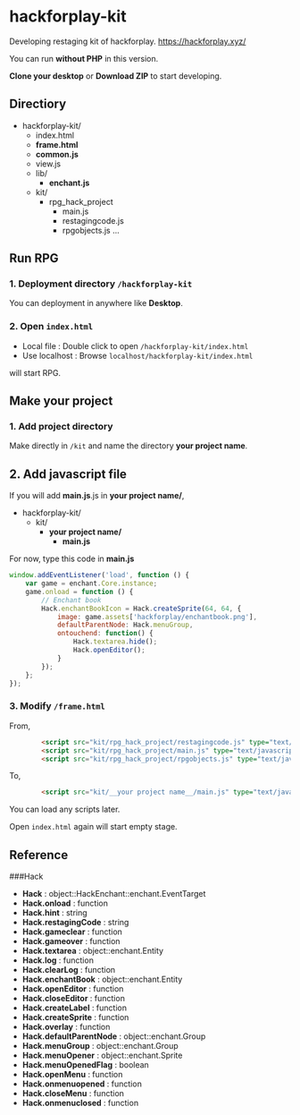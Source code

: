 # hackforplay-kit
Developing restaging kit of hackforplay.
https://hackforplay.xyz/

You can run __without PHP__ in this version.

__Clone your desktop__ or __Download ZIP__ to start developing.

## Directiory

* hackforplay-kit/
  * index.html
  * __frame.html__
  * __common.js__
  * view.js
  * lib/
    * __enchant.js__
  * kit/
    * rpg_hack_project
      * main.js
      * restagingcode.js
      * rpgobjects.js
...

## Run RPG

### 1. Deployment directory `/hackforplay-kit`

You can deployment in anywhere like __Desktop__.

### 2. Open `index.html`

* Local file : Double click to open `/hackforplay-kit/index.html`
* Use localhost : Browse `localhost/hackforplay-kit/index.html`

will start RPG.


## Make your project


### 1. Add project directory

Make directly in `/kit` and name the directory __your project name__.

## 2. Add javascript file

If you will add __main.js__.js in __your project name/__,

* hackforplay-kit/
  * kit/
    * __your project name/__
      * __main.js__

For now, type this code in __main.js__

```javascript
window.addEventListener('load', function () {
	var game = enchant.Core.instance;
	game.onload = function () {
		// Enchant book
		Hack.enchantBookIcon = Hack.createSprite(64, 64, {
			image: game.assets['hackforplay/enchantbook.png'],
			defaultParentNode: Hack.menuGroup,
			ontouchend: function() {
				Hack.textarea.hide();
				Hack.openEditor();
			}
		});
	};
});
```


### 3. Modify `/frame.html`

From,
```html 
		<script src="kit/rpg_hack_project/restagingcode.js" type="text/javascript" charset="utf-8"></script>
		<script src="kit/rpg_hack_project/main.js" type="text/javascript" charset="utf-8"></script>
		<script src="kit/rpg_hack_project/rpgobjects.js" type="text/javascript" charset="utf-8"></script>
```

To,
```html 
		<script src="kit/__your project name__/main.js" type="text/javascript" charset="utf-8"></script>
```

You can load any scripts later.

Open `index.html` again
will start empty stage.


## Reference


###Hack
* __Hack__ : object::HackEnchant::enchant.EventTarget
* __Hack.onload__ : function
* __Hack.hint__ : string
* __Hack.restagingCode__ : string
* __Hack.gameclear__ : function
* __Hack.gameover__ : function
* __Hack.textarea__ : object::enchant.Entity
* __Hack.log__ : function
* __Hack.clearLog__ : function
* __Hack.enchantBook__ : object::enchant.Entity
* __Hack.openEditor__ : function
* __Hack.closeEditor__ : function
* __Hack.createLabel__ : function
* __Hack.createSprite__ : function
* __Hack.overlay__ : function
* __Hack.defaultParentNode__ : object::enchant.Group
* __Hack.menuGroup__ : object::enchant.Group
* __Hack.menuOpener__ : object::enchant.Sprite
* __Hack.menuOpenedFlag__ : boolean
* __Hack.openMenu__ : function
* __Hack.onmenuopened__ : function
* __Hack.closeMenu__ : function
* __Hack.onmenuclosed__ : function
